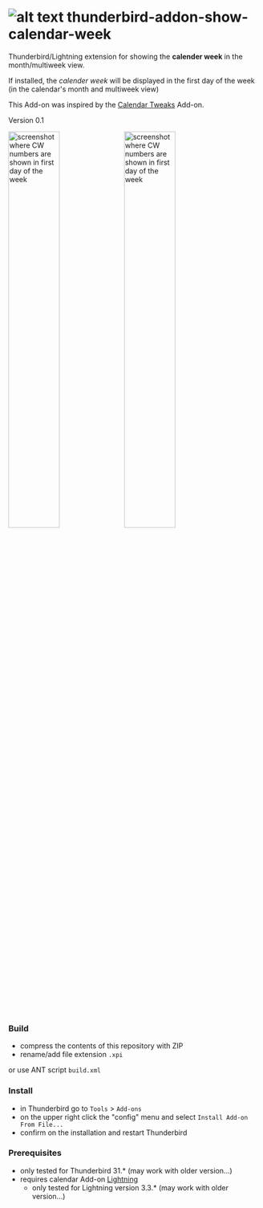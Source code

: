 # ![alt text](https://russaa.github.io/thunderbird-addon-show-cw/chrome/skin/showcalendarweek-icon.png "CW extentsion icon") thunderbird-addon-show-calendar-week

Thunderbird/Lightning extension for showing the **calender week** in the month/multiweek view.


If installed, the _calender week_ will be displayed in the first day of the week (in the calendar's month and multiweek view)


This Add-on was inspired by the [Calendar Tweaks][2] Add-on.

Version 0.1

<div width="100%">
<img align="center" width="45%" src="https://russaa.github.io/thunderbird-addon-show-cw/img/screenshot-without.png" alt="screenshot where CW numbers are shown in first day of the week">
<img align="center" width="45%" src="https://russaa.github.io/thunderbird-addon-show-cw/img/screenshot-raw.png" alt="screenshot where CW numbers are shown in first day of the week">
</div>

### Build

 * compress the contents of this repository with ZIP
 * rename/add file extension `.xpi`
 
 or use ANT script `build.xml`
 

### Install

 * in Thunderbird go to `Tools` > `Add-ons`
 * on the upper right click the "config" menu and select `Install Add-on From File...`
 * confirm on the installation and restart Thunderbird
 
### Prerequisites

 * only tested for Thunderbird 31.* (may work with older version...)
 * requires calendar Add-on [Lightning][1]
   * only tested for Lightning version 3.3.* (may work with older version...)
 
[1]: https://addons.mozilla.org/en-US/thunderbird/addon/lightning/
[2]: https://addons.mozilla.org/en-US/thunderbird/addon/calendar-tweaks/

